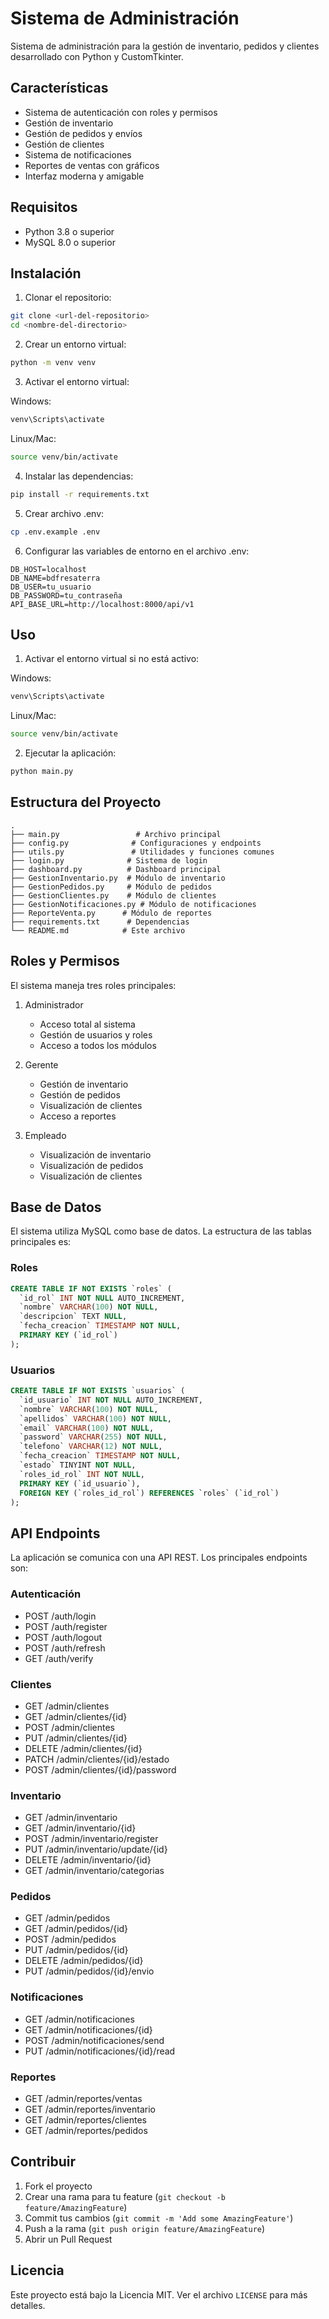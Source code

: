 # Sistema de Administración

Sistema de administración para la gestión de inventario, pedidos y clientes desarrollado con Python y CustomTkinter.

## Características

- Sistema de autenticación con roles y permisos
- Gestión de inventario
- Gestión de pedidos y envíos
- Gestión de clientes
- Sistema de notificaciones
- Reportes de ventas con gráficos
- Interfaz moderna y amigable

## Requisitos

- Python 3.8 o superior
- MySQL 8.0 o superior

## Instalación

1. Clonar el repositorio:
```bash
git clone <url-del-repositorio>
cd <nombre-del-directorio>
```

2. Crear un entorno virtual:
```bash
python -m venv venv
```

3. Activar el entorno virtual:

Windows:
```bash
venv\Scripts\activate
```

Linux/Mac:
```bash
source venv/bin/activate
```

4. Instalar las dependencias:
```bash
pip install -r requirements.txt
```

5. Crear archivo .env:
```bash
cp .env.example .env
```

6. Configurar las variables de entorno en el archivo .env:
```
DB_HOST=localhost
DB_NAME=bdfresaterra
DB_USER=tu_usuario
DB_PASSWORD=tu_contraseña
API_BASE_URL=http://localhost:8000/api/v1
```

## Uso

1. Activar el entorno virtual si no está activo:

Windows:
```bash
venv\Scripts\activate
```

Linux/Mac:
```bash
source venv/bin/activate
```

2. Ejecutar la aplicación:
```bash
python main.py
```

## Estructura del Proyecto

```
.
├── main.py                 # Archivo principal
├── config.py              # Configuraciones y endpoints
├── utils.py               # Utilidades y funciones comunes
├── login.py              # Sistema de login
├── dashboard.py          # Dashboard principal
├── GestionInventario.py  # Módulo de inventario
├── GestionPedidos.py     # Módulo de pedidos
├── GestionClientes.py    # Módulo de clientes
├── GestionNotificaciones.py # Módulo de notificaciones
├── ReporteVenta.py      # Módulo de reportes
├── requirements.txt      # Dependencias
└── README.md            # Este archivo
```

## Roles y Permisos

El sistema maneja tres roles principales:

1. Administrador
   - Acceso total al sistema
   - Gestión de usuarios y roles
   - Acceso a todos los módulos

2. Gerente
   - Gestión de inventario
   - Gestión de pedidos
   - Visualización de clientes
   - Acceso a reportes

3. Empleado
   - Visualización de inventario
   - Visualización de pedidos
   - Visualización de clientes

## Base de Datos

El sistema utiliza MySQL como base de datos. La estructura de las tablas principales es:

### Roles
```sql
CREATE TABLE IF NOT EXISTS `roles` (
  `id_rol` INT NOT NULL AUTO_INCREMENT,
  `nombre` VARCHAR(100) NOT NULL,
  `descripcion` TEXT NULL,
  `fecha_creacion` TIMESTAMP NOT NULL,
  PRIMARY KEY (`id_rol`)
);
```

### Usuarios
```sql
CREATE TABLE IF NOT EXISTS `usuarios` (
  `id_usuario` INT NOT NULL AUTO_INCREMENT,
  `nombre` VARCHAR(100) NOT NULL,
  `apellidos` VARCHAR(100) NOT NULL,
  `email` VARCHAR(100) NOT NULL,
  `password` VARCHAR(255) NOT NULL,
  `telefono` VARCHAR(12) NOT NULL,
  `fecha_creacion` TIMESTAMP NOT NULL,
  `estado` TINYINT NOT NULL,
  `roles_id_rol` INT NOT NULL,
  PRIMARY KEY (`id_usuario`),
  FOREIGN KEY (`roles_id_rol`) REFERENCES `roles` (`id_rol`)
);
```

## API Endpoints

La aplicación se comunica con una API REST. Los principales endpoints son:

### Autenticación
- POST /auth/login
- POST /auth/register
- POST /auth/logout
- POST /auth/refresh
- GET /auth/verify

### Clientes
- GET /admin/clientes
- GET /admin/clientes/{id}
- POST /admin/clientes
- PUT /admin/clientes/{id}
- DELETE /admin/clientes/{id}
- PATCH /admin/clientes/{id}/estado
- POST /admin/clientes/{id}/password

### Inventario
- GET /admin/inventario
- GET /admin/inventario/{id}
- POST /admin/inventario/register
- PUT /admin/inventario/update/{id}
- DELETE /admin/inventario/{id}
- GET /admin/inventario/categorias

### Pedidos
- GET /admin/pedidos
- GET /admin/pedidos/{id}
- POST /admin/pedidos
- PUT /admin/pedidos/{id}
- DELETE /admin/pedidos/{id}
- PUT /admin/pedidos/{id}/envio

### Notificaciones
- GET /admin/notificaciones
- GET /admin/notificaciones/{id}
- POST /admin/notificaciones/send
- PUT /admin/notificaciones/{id}/read

### Reportes
- GET /admin/reportes/ventas
- GET /admin/reportes/inventario
- GET /admin/reportes/clientes
- GET /admin/reportes/pedidos

## Contribuir

1. Fork el proyecto
2. Crear una rama para tu feature (`git checkout -b feature/AmazingFeature`)
3. Commit tus cambios (`git commit -m 'Add some AmazingFeature'`)
4. Push a la rama (`git push origin feature/AmazingFeature`)
5. Abrir un Pull Request

## Licencia

Este proyecto está bajo la Licencia MIT. Ver el archivo `LICENSE` para más detalles. 